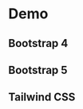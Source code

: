 # Demo

## Bootstrap 4

<RenderToIFrame>
    <link rel="stylesheet" href="https://cdn.jsdelivr.net/npm/bootstrap@4.6.2/dist/css/bootstrap.min.css">
    <Bootstrap4Pagination
        class="mb-0"
        :data="laravelData"
        :limit="limit"
        :keep-length="keepLength"
        :show-disabled="showDisabled"
        :size="size"
        :align="align"
        @pagination-change-page="getResults"
    />
</RenderToIFrame>

## Bootstrap 5

<RenderToIFrame>
    <link rel="stylesheet" href="https://cdn.jsdelivr.net/npm/bootstrap@5.2.1/dist/css/bootstrap.min.css">
    <Bootstrap5Pagination
        class="mb-0"
        :data="laravelData"
        :limit="limit"
        :keep-length="keepLength"
        :show-disabled="showDisabled"
        :size="size"
        :align="align"
        @pagination-change-page="getResults"
    />
</RenderToIFrame>

## Tailwind CSS

<RenderToIFrame :is-tailwind="true">
    <TailwindPagination
        :data="laravelData"
        :limit="limit"
        :keep-length="keepLength"
        @pagination-change-page="getResults"
    />
</RenderToIFrame>

<script>
import { Bootstrap4Pagination, Bootstrap5Pagination, TailwindPagination } from '@/lib';
import RenderToIFrame from '@/demo/components/RenderToIframe';

const dummyData = [
    { id: 1 },
    { id: 2 },
    { id: 3 },
    { id: 4 },
    { id: 5 },
    { id: 6 },
    { id: 7 },
    { id: 8 },
    { id: 9 },
    { id: 10 },
    { id: 11 },
    { id: 12 },
    { id: 13 },
    { id: 14 },
    { id: 15 },
    { id: 16 },
    { id: 17 },
    { id: 18 },
    { id: 19 },
    { id: 20 }
];

export default {
    components: {
        RenderToIFrame,
        Bootstrap4Pagination,
        Bootstrap5Pagination,
        TailwindPagination,
    },

    data () {
        return {
            laravelData: {},
            laravelResourceData: {},
            style: 'bootstrap4',
            limit: 2,
            keepLength: false,
            showDisabled: false,
            size: 'default',
            align: 'left'
        }
    },

    mounted () {
        this.getResults(10);
        // this.getResourceResults();
    },

    methods: {
        getResults (page) {
            if (!page) {
                page = 1;
            }

            this.laravelData = {
                current_page: page,
                data: dummyData,
                from: page,
                last_page: dummyData.length,
                next_page_url: page < dummyData.length ? 'http://example.com/page/2' : null,
                per_page: 1,
                prev_page_url: page > 1 ? 'http://example.com/page/1' : null,
                to: page + 1,
                total: dummyData.length
            };
        },
        getResourceResults (page) {
            if (!page) {
                page = 1;
            }

            this.laravelResourceData = {
                data: dummyData,
                links: {
                    first: 'http://example.com/page/1',
                    last: 'http://example.com/page/' + dummyData.length,
                    prev: page > 1 ? 'http://example.com/page/1' : null,
                    next: page < dummyData.length ? 'http://example.com/page/2' : null
                },
                meta: {
                    current_page: page,
                    from: page,
                    last_page: dummyData.length,
                    path: 'http://example.com/page',
                    per_page: 1,
                    to: page + 1,
                    total: dummyData.length
                }
            };
        }
    },

    watch: {
        limit (newVal) {
            this.limit = parseInt(newVal);
            if (this.limit < 0) {
                this.limit = 0;
            }
        },
        keepLength (newVal) {
            this.keepLength = Boolean(newVal);
        },
    },
}
</script>

<style scoped>
iframe {
    border: 0;
    overflow: auto;
    width: 100%;
    height: 4rem;
    background-color: transparent;
}
</style>
